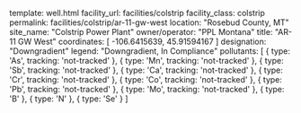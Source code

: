 template: well.html
facility_url: facilities/colstrip
facility_class: colstrip
permalink: facilities/colstrip/ar-11-gw-west
location: "Rosebud County, MT"
site_name: "Colstrip Power Plant"
owner/operator: "PPL Montana"
title: "AR-11 GW West"
coordinates: [
  -106.6415639,
  45.91594167
]
designation: "Downgradient"
legend: "Downgradient, In Compliance"
pollutants: [
    {
      type: 'As',
      tracking: 'not-tracked'
    },
    {
      type: 'Mn',
      tracking: 'not-tracked'
    },
    {
      type: 'Sb',
      tracking: 'not-tracked'
    },
    {
      type: 'Ca',
      tracking: 'not-tracked'
    },
    {
      type: 'Cr',
      tracking: 'not-tracked'
    },
    {
      type: 'Co',
      tracking: 'not-tracked'
    },
    {
      type: 'Pb',
      tracking: 'not-tracked'
    },
    {
      type: 'Mo',
      tracking: 'not-tracked'
    },
    {
      type: 'B'
    },
    {
      type: 'N'
    },
    {
      type: 'Se'
    }
]